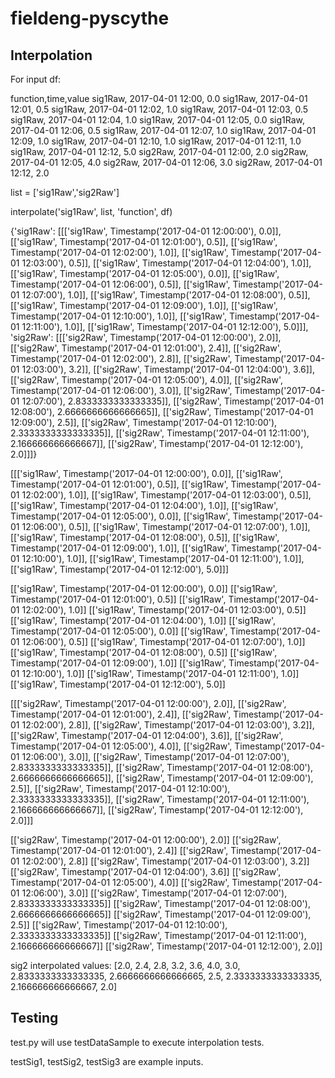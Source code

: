 # fieldeng-pyscythe

## Interpolation

For input df:

function,time,value
sig1Raw, 2017-04-01 12:00, 0.0
sig1Raw, 2017-04-01 12:01, 0.5
sig1Raw, 2017-04-01 12:02, 1.0
sig1Raw, 2017-04-01 12:03, 0.5
sig1Raw, 2017-04-01 12:04, 1.0
sig1Raw, 2017-04-01 12:05, 0.0
sig1Raw, 2017-04-01 12:06, 0.5
sig1Raw, 2017-04-01 12:07, 1.0
sig1Raw, 2017-04-01 12:09, 1.0
sig1Raw, 2017-04-01 12:10, 1.0
sig1Raw, 2017-04-01 12:11, 1.0
sig1Raw, 2017-04-01 12:12, 5.0
sig2Raw, 2017-04-01 12:00, 2.0
sig2Raw, 2017-04-01 12:05, 4.0
sig2Raw, 2017-04-01 12:06, 3.0
sig2Raw, 2017-04-01 12:12, 2.0

list = ['sig1Raw','sig2Raw']

interpolate('sig1Raw', list, 'function', df)

{'sig1Raw': [[['sig1Raw', Timestamp('2017-04-01 12:00:00'), 0.0]], [['sig1Raw', Timestamp('2017-04-01 12:01:00'), 0.5]], [['sig1Raw', Timestamp('2017-04-01 12:02:00'), 1.0]], [['sig1Raw', Timestamp('2017-04-01 12:03:00'), 0.5]], [['sig1Raw', Timestamp('2017-04-01 12:04:00'), 1.0]], [['sig1Raw', Timestamp('2017-04-01 12:05:00'), 0.0]], [['sig1Raw', Timestamp('2017-04-01 12:06:00'), 0.5]], [['sig1Raw', Timestamp('2017-04-01 12:07:00'), 1.0]], [['sig1Raw', Timestamp('2017-04-01 12:08:00'), 0.5]], [['sig1Raw', Timestamp('2017-04-01 12:09:00'), 1.0]], [['sig1Raw', Timestamp('2017-04-01 12:10:00'), 1.0]], [['sig1Raw', Timestamp('2017-04-01 12:11:00'), 1.0]], [['sig1Raw', Timestamp('2017-04-01 12:12:00'), 5.0]]], 'sig2Raw': [[['sig2Raw', Timestamp('2017-04-01 12:00:00'), 2.0]], [['sig2Raw', Timestamp('2017-04-01 12:01:00'), 2.4]], [['sig2Raw', Timestamp('2017-04-01 12:02:00'), 2.8]], [['sig2Raw', Timestamp('2017-04-01 12:03:00'), 3.2]], [['sig2Raw', Timestamp('2017-04-01 12:04:00'), 3.6]], [['sig2Raw', Timestamp('2017-04-01 12:05:00'), 4.0]], [['sig2Raw', Timestamp('2017-04-01 12:06:00'), 3.0]], [['sig2Raw', Timestamp('2017-04-01 12:07:00'), 2.8333333333333335]], [['sig2Raw', Timestamp('2017-04-01 12:08:00'), 2.6666666666666665]], [['sig2Raw', Timestamp('2017-04-01 12:09:00'), 2.5]], [['sig2Raw', Timestamp('2017-04-01 12:10:00'), 2.3333333333333335]], [['sig2Raw', Timestamp('2017-04-01 12:11:00'), 2.166666666666667]], [['sig2Raw', Timestamp('2017-04-01 12:12:00'), 2.0]]]}

[[['sig1Raw', Timestamp('2017-04-01 12:00:00'), 0.0]], [['sig1Raw', Timestamp('2017-04-01 12:01:00'), 0.5]], [['sig1Raw', Timestamp('2017-04-01 12:02:00'), 1.0]], [['sig1Raw', Timestamp('2017-04-01 12:03:00'), 0.5]], [['sig1Raw', Timestamp('2017-04-01 12:04:00'), 1.0]], [['sig1Raw', Timestamp('2017-04-01 12:05:00'), 0.0]], [['sig1Raw', Timestamp('2017-04-01 12:06:00'), 0.5]], [['sig1Raw', Timestamp('2017-04-01 12:07:00'), 1.0]], [['sig1Raw', Timestamp('2017-04-01 12:08:00'), 0.5]], [['sig1Raw', Timestamp('2017-04-01 12:09:00'), 1.0]], [['sig1Raw', Timestamp('2017-04-01 12:10:00'), 1.0]], [['sig1Raw', Timestamp('2017-04-01 12:11:00'), 1.0]], [['sig1Raw', Timestamp('2017-04-01 12:12:00'), 5.0]]]


[['sig1Raw', Timestamp('2017-04-01 12:00:00'), 0.0]]
[['sig1Raw', Timestamp('2017-04-01 12:01:00'), 0.5]]
[['sig1Raw', Timestamp('2017-04-01 12:02:00'), 1.0]]
[['sig1Raw', Timestamp('2017-04-01 12:03:00'), 0.5]]
[['sig1Raw', Timestamp('2017-04-01 12:04:00'), 1.0]]
[['sig1Raw', Timestamp('2017-04-01 12:05:00'), 0.0]]
[['sig1Raw', Timestamp('2017-04-01 12:06:00'), 0.5]]
[['sig1Raw', Timestamp('2017-04-01 12:07:00'), 1.0]]
[['sig1Raw', Timestamp('2017-04-01 12:08:00'), 0.5]]
[['sig1Raw', Timestamp('2017-04-01 12:09:00'), 1.0]]
[['sig1Raw', Timestamp('2017-04-01 12:10:00'), 1.0]]
[['sig1Raw', Timestamp('2017-04-01 12:11:00'), 1.0]]
[['sig1Raw', Timestamp('2017-04-01 12:12:00'), 5.0]]


[[['sig2Raw', Timestamp('2017-04-01 12:00:00'), 2.0]], [['sig2Raw', Timestamp('2017-04-01 12:01:00'), 2.4]], [['sig2Raw', Timestamp('2017-04-01 12:02:00'), 2.8]], [['sig2Raw', Timestamp('2017-04-01 12:03:00'), 3.2]], [['sig2Raw', Timestamp('2017-04-01 12:04:00'), 3.6]], [['sig2Raw', Timestamp('2017-04-01 12:05:00'), 4.0]], [['sig2Raw', Timestamp('2017-04-01 12:06:00'), 3.0]], [['sig2Raw', Timestamp('2017-04-01 12:07:00'), 2.8333333333333335]], [['sig2Raw', Timestamp('2017-04-01 12:08:00'), 2.6666666666666665]], [['sig2Raw', Timestamp('2017-04-01 12:09:00'), 2.5]], [['sig2Raw', Timestamp('2017-04-01 12:10:00'), 2.3333333333333335]], [['sig2Raw', Timestamp('2017-04-01 12:11:00'), 2.166666666666667]], [['sig2Raw', Timestamp('2017-04-01 12:12:00'), 2.0]]]


[['sig2Raw', Timestamp('2017-04-01 12:00:00'), 2.0]]
[['sig2Raw', Timestamp('2017-04-01 12:01:00'), 2.4]]
[['sig2Raw', Timestamp('2017-04-01 12:02:00'), 2.8]]
[['sig2Raw', Timestamp('2017-04-01 12:03:00'), 3.2]]
[['sig2Raw', Timestamp('2017-04-01 12:04:00'), 3.6]]
[['sig2Raw', Timestamp('2017-04-01 12:05:00'), 4.0]]
[['sig2Raw', Timestamp('2017-04-01 12:06:00'), 3.0]]
[['sig2Raw', Timestamp('2017-04-01 12:07:00'), 2.8333333333333335]]
[['sig2Raw', Timestamp('2017-04-01 12:08:00'), 2.6666666666666665]]
[['sig2Raw', Timestamp('2017-04-01 12:09:00'), 2.5]]
[['sig2Raw', Timestamp('2017-04-01 12:10:00'), 2.3333333333333335]]
[['sig2Raw', Timestamp('2017-04-01 12:11:00'), 2.166666666666667]]
[['sig2Raw', Timestamp('2017-04-01 12:12:00'), 2.0]]

sig2 interpolated values:
[2.0, 2.4, 2.8, 3.2, 3.6, 4.0, 3.0, 2.8333333333333335, 2.6666666666666665, 2.5, 2.3333333333333335, 2.166666666666667, 2.0]


## Testing

test.py will use testDataSample to execute interpolation tests.

testSig1, testSig2, testSig3 are example inputs.




